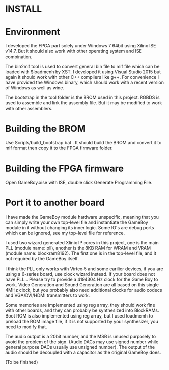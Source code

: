INSTALL
=======

# Environment

I developed the FPGA part solely under Windows 7 64bit using Xilinx ISE v14.7. But it should also work with other operating system and ISE combination.

The bin2mif tool is used to convert general bin file to mif file which can be loaded with $loadmenh by XST. I developed it using Visual Studio 2015 but again it should work with other C++ compilers like g++. For convenience I have provided the Windows binary, which should work with a recent version of Windows as well as wine.

The bootstrap in the tool folder is the BROM used in this project. RGBDS is used to assemble and link the assembly file. But it may be modified to work with other assemblers.

# Building the BROM

Use Scripts/build_bootstrap.bat . It should build the BROM and convert it to mif format then copy it to the FPGA firmware folder.

# Building the FPGA firmware

Open GameBoy.xise with ISE, double click Generate Programming File.

# Port it to another board

I have made the GameBoy module hardware unspecific, meaning that you can simply write your own top-level file and instantiate the GameBoy module in it without changing its inner logic. Some IO's are debug ports which can be ignored, see my top-level file for reference.

I used two wizard generated Xlinix IP cores in this project, one is the main PLL (module name: pll), another is the 8KB RAM for WRAM and VRAM (module name: blockram8192). The first one is in the top-level file, and it not required by the GameBoy itself.

I think the PLL only works with Virtex-5 and some earilier devices, if you are using a 6-series board, use clock wizard instead. If your board does not have PLL... Please try to provide a 4194304 Hz clock for the Game Boy to work. Video Generation and Sound Generation are all based on this single 4MHz clock, but you probably also need additional clocks for audio codecs and VGA/DVI/HDMI transmitters to work. 

Some memories are implemented using reg array, they should work fine with other boards, and they can probably be synthesized into BlockRAMs. Boot ROM is also implemented using reg array, but I used loadmemh to preload the ROM image file, if it is not supported by your synthesizer, you need to modify that.

The audio output is a 20bit number, and the MSB is unused purposely to avoid the problem of the sign. (Audio DACs may use signed number while general purpose DACs usually use unsigned number). The output of the audio should be decoupled with a capacitor as the original GameBoy does.

(To be finished)

